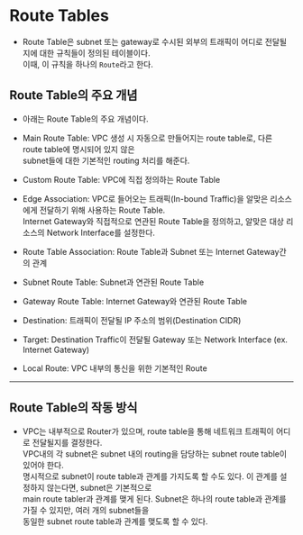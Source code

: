 # Route Tables

- Route Table은 subnet 또는 gateway로 수시된 외부의 트래픽이 어디로 전달될지에 대한 규칙들이 정의된 테이블이다.  
  이때, 이 규칙을 하나의 `Route`라고 한다.

<h2>Route Table의 주요 개념</h2>

- 아래는 Route Table의 주요 개념이다.

- Main Route Table: VPC 생성 시 자동으로 만들어지는 route table로, 다른 route table에 명시되어 있지 않은  
  subnet들에 대한 기본적인 routing 처리를 해준다.

- Custom Route Table: VPC에 직접 정의하는 Route Table

- Edge Association: VPC로 들어오는 트래픽(In-bound Traffic)을 알맞은 리소스에게 전달하기 위해 사용하는 Route Table.  
  Internet Gateway와 직접적으로 연관된 Route Table을 정의하고, 알맞은 대상 리소스의 Network Interface를 설정한다.

- Route Table Association: Route Table과 Subnet 또는 Internet Gateway간의 관계

- Subnet Route Table: Subnet과 연관된 Route Table

- Gateway Route Table: Internet Gateway와 연관된 Route Table

- Destination: 트래픽이 전달될 IP 주소의 범위(Destination CIDR)

- Target: Destination Traffic이 전달될 Gateway 또는 Network Interface (ex. Internet Gateway)

- Local Route: VPC 내부의 통신을 위한 기본적인 Route

<hr/>

<h2>Route Table의 작동 방식</h2>

- VPC는 내부적으로 Router가 있으며, route table을 통해 네트워크 트래픽이 어디로 전달될지를 결정한다.  
  VPC내의 각 subnet은 subnet 내의 routing을 담당하는 subnet route table이 있어야 한다.  
  명시적으로 subnet이 route table과 관계를 가지도록 할 수도 있다. 이 관계를 설정하지 않는다면, subnet은 기본적으로  
  main route tabler과 관계를 맺게 된다. Subnet은 하나의 route table과 관계를 가질 수 있지만, 여러 개의 subnet들을  
  동일한 subnet route table과 관계를 맺도록 할 수 있다.
